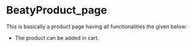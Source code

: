 # BeatyProduct_page


This is basically a product page having all functionalities the given below:
* The product can be added in cart.
